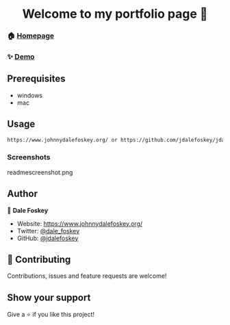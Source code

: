 <h1 align="center">Welcome to my portfolio page 👋</h1>



### 🏠 [Homepage](https://www.johnnydalefoskey.org/)

### ✨ [Demo](https://www.johnnydalefoskey.org/)

## Prerequisites

- windows
- mac



## Usage

```sh
https://www.johnnydalefoskey.org/ or https://github.com/jdalefoskey/jdalefoskey.github.io
```

### Screenshots

readmescreenshot.png

## Author

👤 **Dale Foskey**

* Website: https://www.johnnydalefoskey.org/
* Twitter: [@dale_foskey](https://twitter.com/dale_foskey)
* GitHub: [@jdalefoskey](https://github.com/jdalefoskey)

## 🤝 Contributing

Contributions, issues and feature requests are welcome!

## Show your support

Give a ⭐️ if you like this project!





